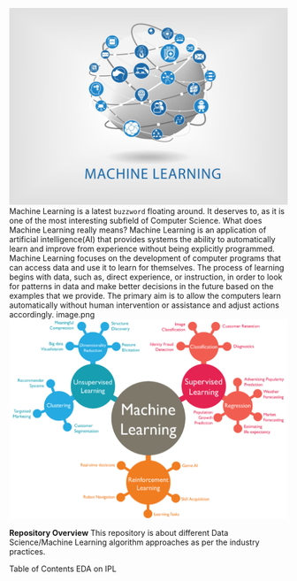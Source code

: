 ![enter image description here](https://github.com/anooppainuly/Data-Science-Projects/blob/main/Homepage/ML.jpg?raw=true)
Machine Learning is a latest `buzzword` floating around. It deserves to, as it is one of the most interesting subfield of Computer Science.
What does Machine Learning really means?
Machine Learning is an application of artificial intelligence(AI) that provides systems the ability to automatically learn and improve from experience without being explicitly programmed.
Machine Learning focuses on the development of computer programs that can access data and use it to learn for themselves.
The process of learning begins with data, such as, direct experience, or instruction, in order to look for patterns in data and make better decisions in the future based on the examples that we provide. The primary aim is to allow the computers learn automatically without human intervention or assistance and adjust actions accordingly. image.png
![enter image description here](https://github.com/anooppainuly/Data-Science-Projects/blob/main/Homepage/machine-learning.png?raw=true)

**Repository Overview**
This repository is about different Data Science/Machine Learning algorithm approaches as per the industry practices.

Table of Contents
EDA on IPL
